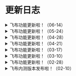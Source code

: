 # 更新日志

<details>

<summary>飞布功能更新啦！（06-14）</summary>

赶快更新，享用新功能：&#x20;

\--「新增功能」

1.服务端模板升级：支持单模板多文件生成功能&#x20;

2.新增全局钩子：beforeRequest，实现全局拦截及OpenAPI功能&#x20;

3.新增数据源：mongodb（暂不支持表设计）

4.支持Proxys：实现任意复杂功能，此刻飞布升级为网关

\--「缺陷修复」

1.修复钩子服务无法开启问题&#x20;

2.修复go hook sse返回错误消息格式不正确的问题&#x20;

3.修复其他已知问题，提升了飞布的稳定性&#x20;

4.支持OIDC cookie过期时间

\--「优化」

1.数据源新增页面样式调整&#x20;

2.界面交互优化，提升产品易用性



</details>

<details>

<summary>飞布功能更新啦！（05-24）</summary>

赶快更新，享用新功能：&#x20;

\--「新增功能」

1.支持rawQuery结果解析&#x20;

2.更新数据时，忽略未传递参数的更新&#x20;

3.模板市场中增加客户端SDK：flutter sdk&#x20;

4.文件上传支持指定目录

\--「缺陷修复」

1.服务重启时候未能将驻留的prisma进程重启&#x20;

2.修复了其他已知问题，提升了飞布的稳定性

\--「优化」

1.oidc错误信息展示在问题列表中&#x20;

2.重复日志过滤&#x20;

3.界面交互优化，提升产品易用性

</details>

<details>

<summary>飞布功能更新啦！（04-28）</summary>

赶快更新，享用新功能：&#x20;

\--「新增功能」

1.数据源查看页面增加测试功能&#x20;

2.docker部署fireboom和node服务

\--「缺陷修复」&#x20;

1.vscode编辑器已知问题的修复&#x20;

2.自定义数据源无法内省问题&#x20;

3.SDK模板升级接口报错问题&#x20;

4.修复了其他已知问题，提升了飞布的稳定性

\--「优化」

1.底部状态栏上钩子和客户端模板，与模板仓库联动逻辑调整&#x20;

2.界面交互优化，提升产品易用性

</details>

<details>

<summary>飞布功能更新啦！（04-21）</summary>

赶快更新，享用新功能：&#x20;

\--「新增功能」

1.API预览页升级，支持swagger3.0&#x20;

2.钩子多语言支持，新增golang的支持&#x20;

3.IDE升级，vscode web集成&#x20;

4.Rest API数据源优化，支持更多用例

5.profile新增了是否需要认证

\--「缺陷修复」

1.分页查询偶现无返回值的问题&#x20;

2.rest api内省数据缺失及启动报错问题&#x20;

3.修复了其他已知问题，提升了飞布的稳定性

\--「优化」

1.模板市场界面交互优化&#x20;

2.界面优化，使用体验升级

3.订阅钩子列表流程图及钩子列表优化，执行顺序表述更加准确

</details>

<details>

<summary>飞布功能更新啦！（03-17）</summary>

赶快更新，享用新功能：&#x20;

\--「新增功能」&#x20;

1.新增CSRF安全保护功能&#x20;

2.支持组合式API&#x20;

3.初始脚本支持内置示例项目

\--「缺陷修复」&#x20;

1.批量创建API页面数据源切换后报错问题&#x20;

2.修复了其他已知问题，提升了飞布的稳定性

\--「优化」

&#x20;1.界面优化，使用体验升级&#x20;

2.性能优化，库表较多的数据库也已支持连接

</details>

<details>

<summary>飞布功能更新啦！（03-10）</summary>

赶快更新，享用新功能：&#x20;

\--「新增功能」&#x20;

1.支持API列表筛选功能&#x20;

2.新增模板市场下载功能

\--「缺陷修复」&#x20;

1.自定义数据源内省问题&#x20;

2.修复了其他已知问题，提升了飞布的稳定性

\--「优化」&#x20;

1.API列表交互优化&#x20;

2.页面图标设计优化

安装脚本：curl -fsSL https://www.fireboom.io/install.sh | bash -s project-name

</details>

<details>

<summary>飞布功能更新啦！（02-28）</summary>

赶快更新，享用新功能：&#x20;

\--「新增功能」&#x20;

1.API预览页集成OIDC登录功能&#x20;

2.API列表目录添加功能：支持API分组创建

\--「缺陷修复」&#x20;

1.windows系统上sqlite、postgresql兼容性问题&#x20;

2.windows系统上进程卡住兼容性问题&#x20;

3.修复了其他已知问题，提升了飞布的稳定性

\--「优化」&#x20;

1.OIDC-逻辑优化&#x20;

2.界面交互优化，提高用户体验

更新脚本：curl -fsSL https://www.fireboom.io/install.sh | bash -s project-name

</details>

<details>

<summary>飞布内测版本发布啦！（02-10）</summary>

发布内测版本，主要包含如下功能：

* 数据源管理
  * mysql
  * pgsql
  * sqlite
  * graphql api
  * rest api
* API管理
  * 可视化构建
  * 可视化指令注解
  * 可视化展示
  * API测试
* 钩子管理
  * 在线编辑
  * 语法提醒
* 文件存储
* 身份认证
* 数据建模
  * 数据预览
  * 模型编辑
    * 源码视图
    * 普通视图

</details>




